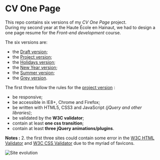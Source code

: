 # CV One Page

This repo contains six versions of my _CV One Page_ project.  
During my second year at the Haute École en Hainaut, we had to design a one page resume for the _Front-end development_ course.

The six versions are:
- the [Draft version](2015-2016);
- the [Project version](2016-2017/1_Project);
- the [Holidays version](2016-2017/2_Holidays);
- the [New Year version](2017-2018/1_New%20Year);
- the [Summer version](2017-2018/2_Summer);
- the [Grey version](2019).

The first three follow the rules for the [project version](2016-2017/1_Project) :
- be responsive;
- be accessible in IE8+, Chrome and Firefox;
- be written with HTML5, CSS3 and JavaScript _(jQuery and other libraries)_;
- be validated by the **W3C validator**;
- contain at least **one css transition**;
- contain at least **three jQuery animations/plugins**.


**Notes :**
2. the first three sites could contain some error in the [W3C HTML Validator][1] and [W3C CSS Validator][2] due to the myriad of favicons.

![Site evolution](Previews/Evolution.png "Site evolution")


[1]: https://validator.w3.org
[2]: https://jigsaw.w3.org/css-validator/
